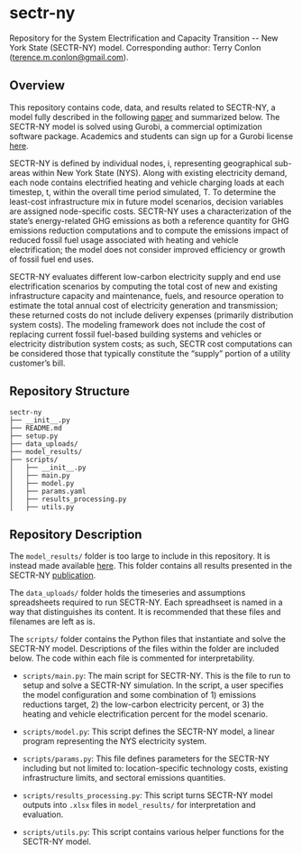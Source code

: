 # sectr-ny

Repository for the System Electrification and Capacity Transition -- New York State (SECTR-NY) model.
Corresponding author: Terry Conlon (terence.m.conlon@gmail.com). 

## Overview

This repository contains code, data, and results related to SECTR-NY, a model fully described in the following [paper](https://arxiv.org/abs/2203.11263) and summarized below. The SECTR-NY model is solved using Gurobi, a commercial optimization software package. Academics and students can sign up for a Gurobi license [here](https://www.gurobi.com/academia/academic-program-and-licenses/).

SECTR-NY is defined by individual nodes, i, representing geographical sub-areas within New York State (NYS). Along with existing electricity demand, each node contains electrified heating  and vehicle charging loads at each timestep, t, within the overall time period simulated, T. To determine the least-cost infrastructure mix in future model scenarios, decision variables are assigned node-specific costs. SECTR-NY uses a characterization of the state’s energy-related GHG emissions as both a reference quantity for GHG emissions reduction computations and to compute the emissions impact of reduced fossil fuel usage associated with heating and vehicle electrification; the model does not consider improved efficiency or growth of fossil fuel end uses.

SECTR-NY evaluates different low-carbon electricity supply and end use electrification scenarios by computing the total cost of new and existing infrastructure capacity and maintenance, fuels, and resource operation to estimate the total annual cost of electricity generation and transmission; these returned costs do not include delivery expenses (primarily distribution system costs). The modeling framework does not include the cost of replacing current fossil fuel-based building systems and vehicles or electricity distribution system costs; as such, SECTR cost computations can be considered those that typically constitute the “supply” portion of a utility customer’s bill. 

## Repository Structure

```
sectr-ny
├── __init__.py
├── README.md
├── setup.py
├── data_uploads/
├── model_results/
├── scripts/
│   ├── __init__.py
│   ├── main.py
│   ├── model.py
│   ├── params.yaml
│   ├── results_processing.py
│   ├── utils.py
```
## Repository Description

The `model_results/` folder is too large to include in this repository. It is instead made available [here](https://console.cloud.google.com/storage/browser/terry_phd_export/projects/new_york_state/sectr-ny/model_results). This folder contains all results presented in the SECTR-NY [publication](https://arxiv.org/abs/2203.11263).

The `data_uploads/` folder holds the timeseries and assumptions spreadsheets required to run SECTR-NY. Each spreadhseet is named in a way that distinguishes its content. It is recommended that these files and filenames are left as is. 

The `scripts/` folder contains the Python files that instantiate and solve the SECTR-NY model. Descriptions of the files within the folder are included below. The code within each file is commented for interpretability. 


* `scripts/main.py`: The main script for SECTR-NY. This is the file to run to setup and solve a SECTR-NY simulation. In the script, a user specifies the model configuration and some combination of  1) emissions reductions target, 2) the low-carbon electricity percent, or 3) the heating and vehicle electrification percent for the model scenario. 

* `scripts/model.py`: This script defines the SECTR-NY model, a linear program representing the NYS electricity system. 

* `scripts/params.py`: This file defines parameters for the SECTR-NY including but not limited to: location-specific technology costs, existing infrastructure limits, and sectoral emissions quantities. 

* `scripts/results_processing.py`: This script turns SECTR-NY model outputs into `.xlsx` files in `model_results/` for interpretation and evaluation.

* `scripts/utils.py`: This script contains various helper functions for the SECTR-NY model. 

